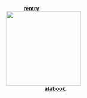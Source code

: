 <br><br><br>

<h4 align="center">
  <a href="https://rentry.co/guys">rentry</a> ⠀⠀⠀⠀⠀⠀<br>
<img src="https://files.catbox.moe/2uzwi3.gif" width="200" height="auto"></img><br>
       ⠀⠀⠀⠀⠀⠀<a href="https://toji.atabook.org">atabook</a>
</h4>

<br><br><br>
